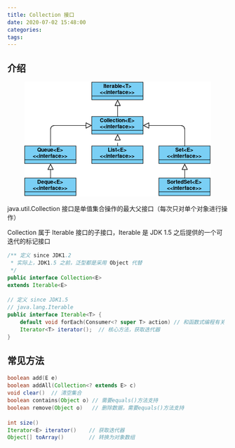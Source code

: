 ```yaml
---
title: Collection 接口
date: 2020-07-02 15:48:00
categories: 
tags:
---
```

## 介绍
<div align=center>

![List](/img/Java/Collection.png)

</div>


java.util.Collection 接口是单值集合操作的最大父接口（每次只对单个对象进行操作）

Collection 属于 Iterable 接口的子接口，Iterable 是 JDK 1.5 之后提供的一个可迭代的标记接口

```java
/** 定义 since JDK1.2
 * 实际上，JDK1.5 之前，泛型都是采用 Object 代替
 */
public interface Collection<E>
extends Iterable<E>

// 定义 since JDK1.5
// java.lang.Iterable
public interface Iterable<T> {
    default void forEach​(Consumer<? super T> action) // 和函数式编程有关
    Iterator<T> iterator();  // 核心方法，获取迭代器 
}
```

## 常见方法
```java
boolean add​(E e) 
boolean addAll​(Collection<? extends E> c)
void clear()  // 清空集合
boolean contains​(Object o) // 需要equals()方法支持
boolean remove​(Object o)   // 删除数据，需要equals()方法支持

int size()
Iterator<E> iterator()    // 获取迭代器
Object[] toArray()        // 转换为对象数组
```
